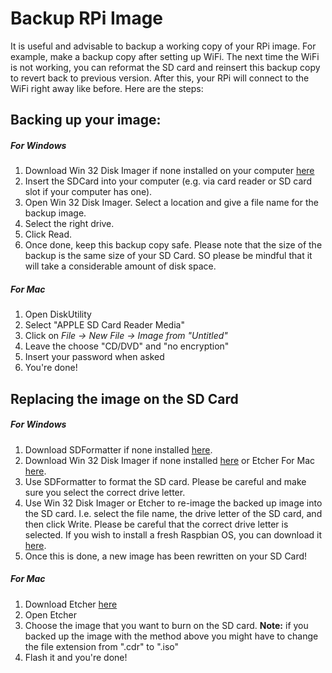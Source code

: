 # Backup RPi Image

It is useful and advisable to backup a working copy of your RPi image. For example, make a backup copy after setting up WiFi. The next time the WiFi is not working, you can reformat the SD card and reinsert this backup copy to revert back to previous version. After this, your RPi will connect to the WiFi right away like before. Here are the steps:

## Backing up your image:

##### For Windows

1. Download Win 32 Disk Imager if none installed on your computer [here]( https://sourceforge.net/projects/win32diskimager/)
2. Insert the SDCard into your computer (e.g. via card reader or SD card slot if your computer has one).
3. Open Win 32 Disk Imager. Select a location and give a file name for the backup image.
4. Select the right drive.
5. Click Read.
6. Once done, keep this backup copy safe. Please note that the size of the backup is the same size of your SD Card. SO please be mindful that it will take a considerable amount of disk space.

##### For Mac
1. Open DiskUtility
2. Select "APPLE SD Card Reader Media"
3. Click on *File -> New File -> Image from "Untitled"*
4. Leave the choose "CD/DVD" and "no encryption"
5. Insert your password when asked
6. You're done!

## Replacing the image on the SD Card

##### For Windows

1. Download SDFormatter if none installed [here](https://www.sdcard.org/downloads/formatter_4/).
2. Download Win 32 Disk Imager if none installed [here](https://sourceforge.net/projects/win32diskimager/) or Etcher For Mac [here](https://www.etcher.io).
3. Use SDFormatter to format the SD card. Please be careful and make sure you select the correct drive letter.
4. Use Win 32 Disk Imager or Etcher to re-image the backed up image into the SD card. I.e. select the file name, the drive letter of the SD card, and then click Write. Please be careful that the correct drive letter is selected. If you wish to install a fresh Raspbian OS, you can download it [here](www.raspberrypi.org).
5. Once this is done, a new image has been rewritten on your SD Card!

##### For Mac

1. Download Etcher [here](https://etcher.io/)
2. Open Etcher
3. Choose the image that you want to burn on the SD card. **Note:** if you backed up the image with the method above you might have to change the file extension from ".cdr" to ".iso"
4. Flash it and you're done!

